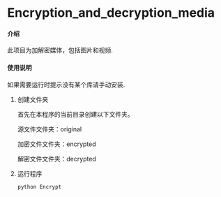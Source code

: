 # Encryption_and_decryption_media
#### 介绍

此项目为加解密媒体，包括图片和视频.

#### 使用说明

如果需要运行时提示没有某个库请手动安装.

1. 创建文件夹

   首先在本程序的当前目录创建以下文件夹。

   源文件文件夹：original

   加密文件文件夹：encrypted

   解密文件文件夹：decrypted

2. 运行程序

   ```
   python Encrypt
   ```

   
